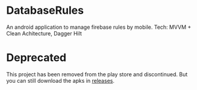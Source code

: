 # DatabaseRules
An android application to manage firebase rules by mobile. Tech: MVVM + Clean Achitecture, Dagger Hilt

# Deprecated
This project has been removed from the play store and discontinued. But you can still download the apks in [releases](https://github.com/Irineu333/DatabaseRules/releases).
